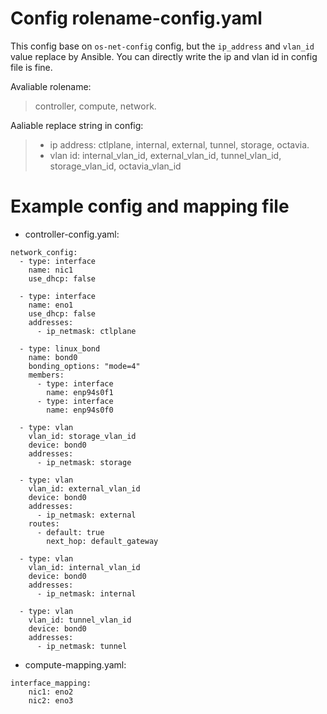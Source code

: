 # Config rolename-config.yaml
This config base on `os-net-config` config, but the `ip_address` and `vlan_id` value replace by Ansible.
You can directly write the ip and vlan id in config file is fine.

Avaliable rolename:
> controller, compute, network.

Aaliable replace string in config:
> * ip address: ctlplane, internal, external, tunnel, storage, octavia.
> * vlan id: internal_vlan_id, external_vlan_id, tunnel_vlan_id, storage_vlan_id, octavia_vlan_id

# Example config and mapping file
* controller-config.yaml:
```
network_config:
  - type: interface
    name: nic1
    use_dhcp: false

  - type: interface
    name: eno1
    use_dhcp: false
    addresses:
      - ip_netmask: ctlplane

  - type: linux_bond
    name: bond0
    bonding_options: "mode=4"
    members:
      - type: interface
        name: enp94s0f1
      - type: interface
        name: enp94s0f0

  - type: vlan
    vlan_id: storage_vlan_id
    device: bond0
    addresses:
      - ip_netmask: storage

  - type: vlan
    vlan_id: external_vlan_id
    device: bond0
    addresses:
      - ip_netmask: external
    routes:
      - default: true
        next_hop: default_gateway

  - type: vlan
    vlan_id: internal_vlan_id
    device: bond0
    addresses:
      - ip_netmask: internal

  - type: vlan
    vlan_id: tunnel_vlan_id
    device: bond0
    addresses:
      - ip_netmask: tunnel
```

* compute-mapping.yaml:
```
interface_mapping:
    nic1: eno2
    nic2: eno3
```

